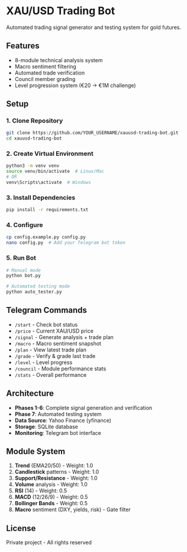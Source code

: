 # XAU/USD Trading Bot

Automated trading signal generator and testing system for gold futures.

## Features

- 8-module technical analysis system
- Macro sentiment filtering
- Automated trade verification
- Council member grading
- Level progression system (€20 → €1M challenge)

## Setup

### 1. Clone Repository
```bash
git clone https://github.com/YOUR_USERNAME/xauusd-trading-bot.git
cd xauusd-trading-bot
```

### 2. Create Virtual Environment
```bash
python3 -m venv venv
source venv/bin/activate  # Linux/Mac
# OR
venv\Scripts\activate  # Windows
```

### 3. Install Dependencies
```bash
pip install -r requirements.txt
```

### 4. Configure
```bash
cp config.example.py config.py
nano config.py  # Add your Telegram bot token
```

### 5. Run Bot
```bash
# Manual mode
python bot.py

# Automated testing mode
python auto_tester.py
```

## Telegram Commands

- `/start` - Check bot status
- `/price` - Current XAU/USD price
- `/signal` - Generate analysis + trade plan
- `/macro` - Macro sentiment snapshot
- `/plan` - View latest trade plan
- `/grade` - Verify & grade last trade
- `/level` - Level progress
- `/council` - Module performance stats
- `/stats` - Overall performance

## Architecture

- **Phases 1-6**: Complete signal generation and verification
- **Phase 7**: Automated testing system
- **Data Source**: Yahoo Finance (yfinance)
- **Storage**: SQLite database
- **Monitoring**: Telegram bot interface

## Module System

1. **Trend** (EMA20/50) - Weight: 1.0
2. **Candlestick** patterns - Weight: 1.0
3. **Support/Resistance** - Weight: 1.0
4. **Volume** analysis - Weight: 1.0
5. **RSI** (14) - Weight: 0.5
6. **MACD** (12/26/9) - Weight: 0.5
7. **Bollinger Bands** - Weight: 0.5
8. **Macro** sentiment (DXY, yields, risk) - Gate filter

## License

Private project - All rights reserved
